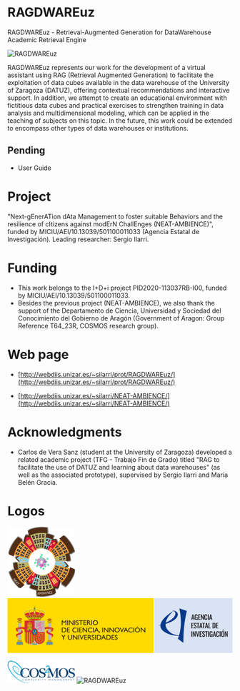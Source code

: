 # RAGDWAREuz
RAGDWAREuz - Retrieval-Augmented Generation for DataWarehouse Academic Retrieval Engine

<img src="/images/RAGDWAREuz-logo.png" alt="RAGDWAREuz" width="200"/>

RAGDWAREuz represents our work for the development of a virtual assistant using RAG (Retrieval Augmented Generation) to facilitate the exploitation of data cubes available in the data warehouse of the University of Zaragoza (DATUZ), offering contextual recommendations and interactive support. In addition, we attempt to create an educational environment with fictitious data cubes and practical exercises to strengthen training in data analysis and multidimensional modeling, which can be applied in the teaching of subjects on this topic. In the future, this work could be extended to encompass other types of data warehouses or institutions.

## Pending
- User Guide

# Project

"Next-gEnerATion dAta Management to foster suitable Behaviors and the resilience of cItizens against modErN ChallEnges (NEAT-AMBIENCE)", funded by MICIU/AEI/10.13039/501100011033 (Agencia Estatal de Investigación). Leading researcher: Sergio Ilarri.

# Funding

- This work belongs to the I+D+i project PID2020-113037RB-I00, funded by MICIU/AEI/10.13039/501100011033.
- Besides the previous project (NEAT-AMBIENCE), we also thank the support of the Departamento de Ciencia, Universidad y Sociedad del Conocimiento del Gobierno de Aragón (Government of Aragon: Group Reference T64_23R, COSMOS research group).

# Web page

- [http://webdiis.unizar.es/~silarri/prot/RAGDWAREuz/](http://webdiis.unizar.es/~silarri/prot/RAGDWAREuz/)

- [http://webdiis.unizar.es/~silarri/NEAT-AMBIENCE/](http://webdiis.unizar.es/~silarri/NEAT-AMBIENCE/)

# Acknowledgments

- Carlos de Vera Sanz (student at the University of Zaragoza) developed a related academic project (TFG - Trabajo Fin de Grado) titled "RAG to facilitate the use of DATUZ and learning about data warehouses" (as well as the associated prototype), supervised by Sergio Ilarri and María Belén Gracia.

# Logos

<img src="/images/NEAT-AMBIENCE.png" width="30%"> <img src="/images/NEAT-AMBIENCE-logoAcks.jpg" alt="Funded by MICIU/AEI/10.13039/501100011033 (project PID2020-113037RB-I00)">

<img src="/images/COS2MOS-LOGO.png" alt="COSMOS" width="30%">

<img src="/images/RAGDWAREuz-logo.png" alt="RAGDWAREuz" width="200"/>

